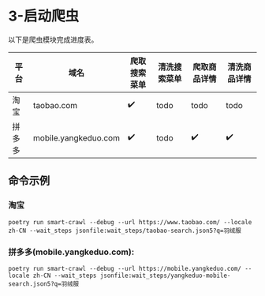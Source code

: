 # 3-启动爬虫

以下是爬虫模块完成进度表。

| 平台   | 域名                 | 爬取搜索菜单 | 清洗搜索菜单 | 爬取商品详情 | 清洗商品详情 |
| ------ | -------------------- | ------------ | ------------ | ------------ | ------------ |
| 淘宝   | taobao.com           | ✔️           | todo         | todo         | todo         |
| 拼多多 | mobile.yangkeduo.com | ✔️           | todo         | ✔️           | ✔️           |

## 命令示例

### 淘宝

```shell
poetry run smart-crawl --debug --url https://www.taobao.com/ --locale zh-CN --wait_steps jsonfile:wait_steps/taobao-search.json5?q=羽绒服
```

### 拼多多(mobile.yangkeduo.com):

```shell
poetry run smart-crawl --debug --url https://mobile.yangkeduo.com/ --locale zh-CN --wait_steps jsonfile:wait_steps/yangkeduo-mobile-search.json5?q=羽绒服
```
